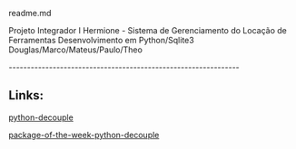 readme.md

Projeto Integrador I
Hermione - Sistema de Gerenciamento do Locação de Ferramentas
Desenvolvimento em Python/Sqlite3
Douglas/Marco/Mateus/Paulo/Theo

*---------------------------------------------------------------*

## Links:

[python-decouple](https://github.com/henriquebastos/python-decouple)

[package-of-the-week-python-decouple](https://simpleisbetterthancomplex.com/2015/11/26/package-of-the-week-python-decouple.html)
